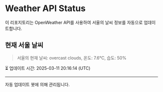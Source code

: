 
# Weather API Status

이 리포지토리는 OpenWeather API를 사용하여 서울의 날씨 정보를 자동으로 업데이트합니다.

## 현재 서울 날씨
> 서울의 현재 날씨: overcast clouds, 온도: 7.6°C, 습도: 50%

⏳ 업데이트 시간: 2025-03-11 20:16:14 (UTC)

---
자동 업데이트 봇에 의해 관리됩니다.
